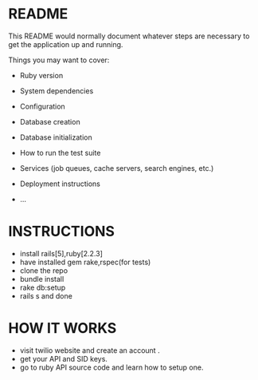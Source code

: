 # README

This README would normally document whatever steps are necessary to get the
application up and running.

Things you may want to cover:

* Ruby version

* System dependencies

* Configuration

* Database creation

* Database initialization

* How to run the test suite

* Services (job queues, cache servers, search engines, etc.)

* Deployment instructions

* ...

# INSTRUCTIONS
* install rails[5],ruby[2.2.3]
* have installed gem rake,rspec(for tests)
* clone the repo
* bundle install
* rake db:setup
* rails s and done

# HOW IT WORKS
* visit twilio website and create an account .
* get your API and SID keys.
* go to ruby API source code and learn how to setup one.
